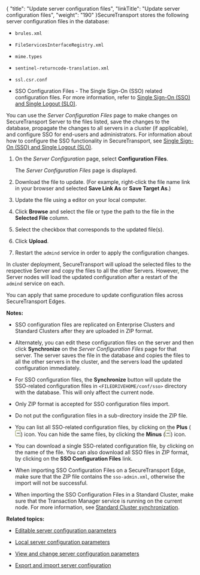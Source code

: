 {
    "title": "Update server configuration files",
    "linkTitle": "Update server configuration files",
    "weight": "190"
}SecureTransport stores the following server configuration files in the database:



-   `brules.xml`

-   `FileServicesInterfaceRegistry.xml`

-   `mime.types`

-   `sentinel-returncode-translation.xml`

-   `ssl.csr.conf`

-   SSO Configuration Files - The Single Sign-On (SSO) related configuration files. For more information, refer to [Single Sign-On (SSO) and Single Logout (SLO)](../../../c_st_authentication/c_st_about_sso).



You can use the *Server Configuration Files* page to make changes on SecureTransport Server to the files listed, save the changes to the database, propagate the changes to all servers in a cluster (if applicable), and configure SSO for end-users and administrators. For information about how to configure the SSO functionality in SecureTransport, see [Single Sign-On (SSO) and Single Logout (SLO)](../../../c_st_authentication/c_st_about_sso).



1.  On the *Server Configuration* page, select **Configuration Files**.  

    The *Server Configuration Files* page is displayed.

2.  Download the file to update. (For example, right-click the file name link in your browser and selected **Save Link As** or **Save Target As**.)

3.  Update the file using a editor on your local computer.

4.  Click **Browse** and select the file or type the path to the file in the **Selected File** column.

5.  Select the checkbox that corresponds to the updated file(s).

6.  Click **Upload**.

7.  Restart the `admind` service in order to apply the configuration changes.



In cluster deployment, SecureTransport will upload the selected files to the respective Server and copy the files to all the other Servers. However, the Server nodes will load the updated configuration after a restart of the `admind` service on each.

You can apply that same procedure to update configuration files across SecureTransport Edges.



**Notes:**



-   SSO configuration files are replicated on Enterprise Clusters and Standard Clusters after they are uploaded in ZIP format.

-   Alternately, you can edit these configuration files on the server and then click **Synchronize** on the *Server Configuration Files* page for that server. The server saves the file in the database and copies the files to all the other servers in the cluster, and the servers load the updated configuration immediately.

-   For SSO configuration files, the **Synchronize** button will update the SSO-related configuration files in `<FILEDRIVEHOME/conf/sso>` directory with the database. This will only affect the current node.

-   Only ZIP format is accepted for SSO configuration files import.

-   Do not put the configuration files in a sub-directory inside the ZIP file.

-   You can list all SSO-related configuration files, by clicking on the **Plus** (![](minus_icon.png)) icon. You can hide the same files, by clicking the **Minus** (![](minus_icon.png)) icon.

-   You can download a single SSO-related configuration file, by clicking on the name of the file. You can also download all SSO files in ZIP format, by clicking on the **SSO Configuration Files** link.

-   When importing SSO Configuration Files on a SecureTransport Edge, make sure that the ZIP file contains the `sso-admin.xml`, otherwise the import will not be successful.

-   When importing the SSO Configuration Files in a Standard Cluster, make sure that the Transaction Manager service is running on the current node. For more information, see [Standard Cluster synchronization](../../../c_st_standardclustering/c_st_managestandardcluster/c_st_standard_cluster_synchronization).



**Related topics:**



-   [Editable server configuration parameters](../c_st_editable_server_configuration_parameters)

-   [Local server configuration parameters](../c_st_local_server_configuration_parameters)

-   [View and change server configuration parameters](../t_st_serverconfigurationparameters)

-   [Export and import server configuration](../t_st_serverconfigurationexportimport)

